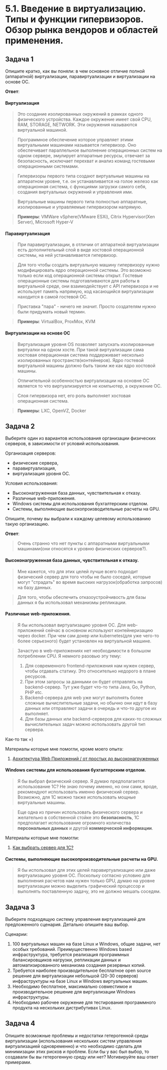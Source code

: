 
# 5.1. Введение в виртуализацию. Типы и функции гипервизоров. Обзор рынка вендоров и областей применения.

## Задача 1

Опишите кратко, как вы поняли: в чем основное отличие полной (аппаратной) виртуализации, паравиртуализации и виртуализации на основе ОС.

**Ответ**:

#### Виртуализация

> Это создание изолированных окружений в рамках одного физического устройства. 
> Каждое окружение имеет свой CPU, RAM, STORAGE, NETWORK. Эти окружения называются виртуальной машиной.

> Программное обеспечение которое управляет этими виртуальными машинами называется гипервизор.
> Оно обеспечивает параллельное выполнение операционных систем на одном сервере, эмулирует аппаратные ресурсы,
> отвечает за безопасность, исключает перехват и анализ команд гостевыми операционными системами. 

> Гипервизоры первого типа создают виртуальные машины на аппаратном уровне, т.е. он устанавливается на 
> голое железо как операционная система, с функциями загрузки самого себя, создания виртуальных окружений и управления 
> ими.

> Виртуальные машины первого типа полностью аппаратные, изолированные и управляемые гипервизором напрямую.

> **Примеры**: VMWare vSphere(VMware ESXi), Citrix Hypervisor(Xen Server), Microsoft Hyper-V


#### Паравиртуализация

> При паравиртуализации, в отличии от аппаратной виртуализации есть дополнительный слой в виде хостовой операционной системы,
> на ней устанавливается гипервизор.

> Для того чтобы создать виртуальную машину гипервизору нужно модифицировать ядро операционной системы.
> Это возможно только если код операционной системы открыт. Гостевые операционные системы подготавливаются для работы 
> в виртуальной среде, они взаимодействует с API гипервизора и не использует память напрямую, код касающийся 
> виртуализации находится в самой гостевой ОС.

> Приставка "пара" - ничего не значит. Просто создателям нужно были придумать новый термин.

> **Примеры**: VirtualBox, ProxMox, KVM 

#### Виртуализации на основе ОС

> Виртуализация уровня OS позволяет запускать изолированные виртуалки на одном хосте. 
> При такой виртуализации сама хостовая операционная система поддерживает несколько изолированных
> пространств(контейнеров).
> Ядро гостевой виртуальной машины должно быть таким же как ядро хостовой машины.

> Отличительной особенностью виртуализации на основне ОС является то что виртуализируется не компьютер, а окружение ОС.

> Слоя гипервизора нет, его роль выполняет хостовая операционная система.

> **Примеры**: LXC, OpenVZ, Docker


## Задача 2

Выберите один из вариантов использования организации физических серверов, в зависимости от условий использования.

Организация серверов:
- физические сервера,
- паравиртуализация,
- виртуализация уровня ОС.

Условия использования:
- Высоконагруженная база данных, чувствительная к отказу.
- Различные web-приложения.
- Windows системы для использования бухгалтерским отделом.
- Системы, выполняющие высокопроизводительные расчеты на GPU.

Опишите, почему вы выбрали к каждому целевому использованию такую организацию.

**Ответ**:

> Очень странно что нет пункты с аппаратными виртуальными машинами(они относятся к уровню физических серверов?).

#### Высоконагруженная база данных, чувствительная к отказу.

> Мне кажется, что для этих целей лучше всего подходит физический сервер для того чтобы не было соседей, 
> которые могут "страдать" во время высоких нагрузок(обработка запросов) на базу данных.

> Для того, чтобы обеспечить отказоустройчивость для базы данных я бы использовал механизмы репликации.

#### Различные web-приложения.

> Я бы использовал виртуализацию уровня ОС. Для web-приложений сейчас в основном используют контейнеризацию через docker.
> При чем сам докер или kubernetes(для уже чего-то более серьезного) будет установлен на виртуальной машине.

> Зачастую в web-приложениях нет необходимости в большом потреблении CPU. Я немного разовью эту тему:
> 1. Для современного frontend-приложения нам нужен сервер, чтобы отдавать статику. Это относительно недорого в плане ресурсов.
> 2. При этом запросы за данными он будет отправлять на backend-сервер. Тут уже будет что-то типа Java, Go, Python, PHP etc.
> 3. Backend-сервера для web уже могут выполнять более сложные вычислительные задачи, но обычно они идут в базу данных или отправляют задачи в очередь и что-то другое их выполняет. 
> 4. Для базы данных или backend-серверов для каких-то сложных вычислительных задач можно использовать другой тип сервера.

Как-то так =)

Материалы которые мне помогли, кроме моего опыта:
1. [Архитектура Web Приложений / от простых до высоконагруженных](https://www.youtube.com/watch?v=9mZmc6a0tmM)

#### Windows системы для использования бухгалтерским отделом.

> Я бы выбрал физический сервер. Я думаю предполагается использование 1С? 
> Не знаю почему именно, но они сами, вроде, рекомендуют использовать именно физический сервер.
> Возможно, для 1С можно также использовать мощные виртуальные машины.

> Еще одна из причин использовать физического сервера и желательно в собственной стойке это **безопасность**,
> 1С предполагает использование огромного количества **персональных данных** и другой **коммерческой информации**.

Материалы которые мне помогли: 
1. [Как выбрать сервер для 1С?](https://server-shop.ua/how-to-choose-a-server-for-1c.html)

#### Системы, выполняющие высокопроизводительные расчеты на GPU.

> Я бы использовал для этих целей паравиртуализацию или даже виртуализацию уровня ОС.
> Поскольку согласно условию для выполнения расчетов нам нужен только GPU, думаю на уровне виртуализации можно
> выделить графический процессор и выполнять поставленную задачу, это не должно мешать соседям.


## Задача 3

Выберите подходящую систему управления виртуализацией для предложенного сценария. Детально опишите ваш выбор.

Сценарии:

1. 100 виртуальных машин на базе Linux и Windows, общие задачи, нет особых требований. Преимущественно Windows based инфраструктура, требуется реализация программных балансировщиков нагрузки, репликации данных и автоматизированного механизма создания резервных копий.
2. Требуется наиболее производительное бесплатное open source решение для виртуализации небольшой (20-30 серверов) инфраструктуры на базе Linux и Windows виртуальных машин.
3. Необходимо бесплатное, максимально совместимое и производительное решение для виртуализации Windows инфраструктуры.
4. Необходимо рабочее окружение для тестирования программного продукта на нескольких дистрибутивах Linux.

## Задача 4

Опишите возможные проблемы и недостатки гетерогенной среды виртуализации (использования нескольких систем управления виртуализацией одновременно) и что необходимо сделать для минимизации этих рисков и проблем. Если бы у вас был выбор, то создавали бы вы гетерогенную среду или нет? Мотивируйте ваш ответ примерами.